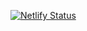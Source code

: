 [![Netlify Status](https://api.netlify.com/api/v1/badges/36cd1053-20d7-471e-9e66-7b88483a81b2/deploy-status)](https://app.netlify.com/sites/youthful-yonath-263ef5/deploys)
